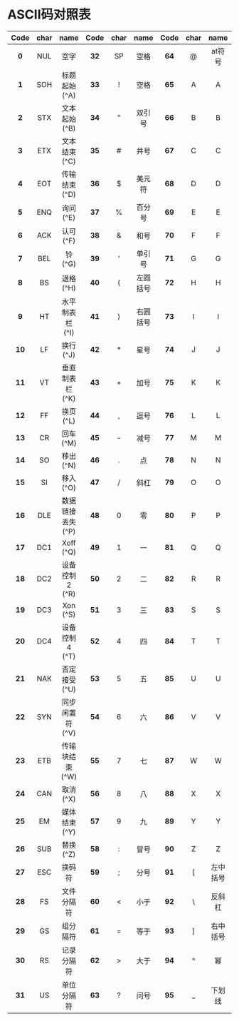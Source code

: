 # ASCII码对照表

|  Code  | char  |       name        |  Code  | char  |   name   |  Code  | char  |   name   |  Code   | char  |   name   |
| :----: | :---: | :---------------: | :----: | :---: | :------: | :----: | :---: | :------: | :-----: | :---: | :------: |
| **0**  |  NUL  |       空字        | **32** |  SP   |   空格   | **64** |   @   |  at符号  | **96**  |   `   |  反撇号  |
| **1**  |  SOH  |   标题起始 (^A)   | **33** |   !   |   空格   | **65** |   A   |    A     | **97**  |   a   |    a     |
| **2**  |  STX  |   文本起始 (^B)   | **34** |   "   |  双引号  | **66** |   B   |    B     | **98**  |   b   |    b     |
| **3**  |  ETX  |   文本结束 (^C)   | **35** |   #   |   井号   | **67** |   C   |    C     | **99**  |   c   |    c     |
| **4**  |  EOT  |   传输结束 (^D)   | **36** |   $   |  美元符  | **68** |   D   |    D     | **100** |   d   |    d     |
| **5**  |  ENQ  |     询问 (^E)     | **37** |   %   |  百分号  | **69** |   E   |    E     | **101** |   e   |    e     |
| **6**  |  ACK  |     认可 (^F)     | **38** |   &   |   和号   | **70** |   F   |    F     | **102** |   f   |    f     |
| **7**  |  BEL  |      铃 (^G)      | **39** |   '   |  单引号  | **71** |   G   |    G     | **103** |   g   |    g     |
| **8**  |  BS   |     退格 (^H)     | **40** |   (   | 左圆括号 | **72** |   H   |    H     | **104** |   h   |    h     |
| **9**  |  HT   |  水平制表栏 (^I)  | **41** |   )   | 右圆括号 | **73** |   I   |    I     | **105** |   i   |    i     |
| **10** |  LF   |     换行 (^J)     | **42** |   *   |   星号   | **74** |   J   |    J     | **106** |   j   |    j     |
| **11** |  VT   |  垂直制表栏 (^K)  | **43** |   +   |   加号   | **75** |   K   |    K     | **107** |   k   |    k     |
| **12** |  FF   |     换页 (^L)     | **44** |   ,   |   逗号   | **76** |   L   |    L     | **108** |   l   |    l     |
| **13** |  CR   |     回车 (^M)     | **45** |   -   |   减号   | **77** |   M   |    M     | **109** |   m   |    m     |
| **14** |  SO   |     移出 (^N)     | **46** |   .   |    点    | **78** |   N   |    N     | **110** |   n   |    n     |
| **15** |  SI   |     移入 (^O)     | **47** |   /   |   斜杠   | **79** |   O   |    O     | **111** |   o   |    o     |
| **16** |  DLE  | 数据链接丢失 (^P) | **48** |   0   |    零    | **80** |   P   |    P     | **112** |   p   |    p     |
| **17** |  DC1  |     Xoff (^Q)     | **49** |   1   |    一    | **81** |   Q   |    Q     | **113** |   q   |    q     |
| **18** |  DC2  |  设备控制 2 (^R)  | **50** |   2   |    二    | **82** |   R   |    R     | **114** |   r   |    r     |
| **19** |  DC3  |     Xon (^S)      | **51** |   3   |    三    | **83** |   S   |    S     | **115** |   s   |    s     |
| **20** |  DC4  |  设备控制 4 (^T)  | **52** |   4   |    四    | **84** |   T   |    T     | **116** |   t   |    t     |
| **21** |  NAK  |   否定接受 (^U)   | **53** |   5   |    五    | **85** |   U   |    U     | **117** |   u   |    u     |
| **22** |  SYN  |  同步闲置符 (^V)  | **54** |   6   |    六    | **86** |   V   |    V     | **118** |   v   |    v     |
| **23** |  ETB  |  传输块结束 (^W)  | **55** |   7   |    七    | **87** |   W   |    W     | **119** |   w   |    w     |
| **24** |  CAN  |     取消 (^X)     | **56** |   8   |    八    | **88** |   X   |    X     | **120** |   x   |    x     |
| **25** |  EM   |   媒体结束 (^Y)   | **57** |   9   |    九    | **89** |   Y   |    Y     | **121** |   y   |    y     |
| **26** |  SUB  |     替换 (^Z)     | **58** |   :   |   冒号   | **90** |   Z   |    Z     | **122** |   z   |    z     |
| **27** |  ESC  |      换码符       | **59** |   ;   |   分号   | **91** |   [   | 左中括号 | **123** |   {   | 左大括号 |
| **28** |  FS   |    文件分隔符     | **60** |   <   |   小于   | **92** |  \\   |  反斜杠  | **124** |  \|   |  垂直线  |
| **29** |  GS   |     组分隔符      | **61** |   =   |   等于   | **93** |   ]   | 右中括号 | **125** |   }   | 右大括号 |
| **30** |  RS   |    记录分隔符     | **62** |   >   |   大于   | **94** |   ^   |    幂    | **126** |   ~   |  代字号  |
| **31** |  US   |    单位分隔符     | **63** |   ?   |   问号   | **95** |   _   |  下划线  | **127** |  DEL  |  delete  |
